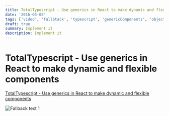 ```yaml
---
title: TotalTypescript - Use generics in React to make dynamic and flexible components
date: '2016-03-08'
tags: ['video', 'fullStack', 'typescript', 'genericComponents', 'objectKeys', 'read', 'withResume']
draft: true
summary: Implement it
description: Implement it
---
```

# TotalTypescript - Use generics in React to make dynamic and flexible components


[TotalTypescript - Use generics in React to make dynamic and flexible components](https://www.totaltypescript.com/tips/use-generics-in-react-to-make-dynamic-and-flexible-components)


![Fallback text 1](/static/assets/pasted-image-20221011211056.png)



